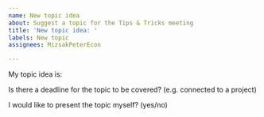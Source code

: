 ```yaml
---
name: New topic idea
about: Suggest a topic for the Tips & Tricks meeting
title: 'New topic idea: '
labels: New topic
assignees: MizsakPeterEcon

---
```


My topic idea is:


Is there a deadline for the topic to be covered? (e.g. connected to a project)


I would like to present the topic myself? (yes/no)
